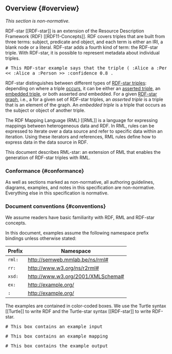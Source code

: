 ## Overview {#overview}

*This section is non-normative.*

RDF-star [[RDF-star]] is an extension of the Resource Description Framework (RDF) [[RDF11-Concepts]]. RDF covers triples that are built from three terms: subject, predicate and object, and each term is either an IRI, a blank node or a literal. RDF-star adds a fourth kind of term: the RDF-star triple. With RDF-star, it is possible to represent metadata about individual triples.

<pre class="ex-output">
# This RDF-star example says that the triple ( :Alice a :Person ) is 80% likely to be true
<< :Alice a :Person >> :confidence 0.8 .
</pre>

RDF-star distinguishes between different types of [RDF-star triples](https://w3c.github.io/rdf-star/cg-spec/2021-04-13.html#dfn-triple): depending on where a triple [occurs](https://w3c.github.io/rdf-star/cg-spec/2021-04-13.html#occurrences), it can be either an [asserted triple](https://w3c.github.io/rdf-star/cg-spec/2021-04-13.html#dfn-asserted), an [embedded triple](https://w3c.github.io/rdf-star/cg-spec/2021-04-13.html#dfn-embedded), or both asserted *and* embedded. For a given [RDF-star graph](https://w3c.github.io/rdf-star/cg-spec/2021-04-13.html#dfn-graph), i.e., a for a given set of RDF-star triples, an <dfn data-lt="asserted">asserted triple</dfn> is a triple that is an element of the graph. An <dfn data-lt="embedded">embedded triple</dfn> is a triple that occurs as the subject or object of another triple.

The RDF Mapping Language (RML) [[RML]] is a language for expressing mappings between heterogeneous data and RDF. In RML, rules can be expressed to iterate over a data source and refer to specific data within an iteration. Using these iterators and references, RML rules define how to express data in the data source in RDF.

This document describes RML-star:
an extension of RML that enables the generation of RDF-star triples with RML. 

### Conformance {#conformance}
As well as sections marked as non-normative, all authoring guidelines, diagrams, examples, and notes in this specification are non-normative. Everything else in this specification is normative.

### Document conventions {#conventions}
We assume readers have basic familiarity with RDF, RML and RDF-star concepts.

In this document, examples assume 
the following namespace prefix bindings unless otherwise stated:

| Prefix | Namespace                         |
| ------ | --------------------------------- |
| `rml:` | http://semweb.mmlab.be/ns/rml#    |
| `rr:`  | http://www.w3.org/ns/r2rml#       |
| `xsd:` | http://www.w3.org/2001/XMLSchema# |
| `ex:`  | http://example.org/               |
| `:`    | http://example.org/               |

The examples are contained in color-coded boxes. We use the Turtle syntax [[Turtle]] to write RDF and the Turtle-star syntax [[RDF-star]] to write RDF-star.

<pre class="ex-input">
# This box contains an example input
</pre>

<pre class="ex-mapping">
# This box contains an example mapping
</pre>

<pre class="ex-output">
# This box contains the example output
</pre>